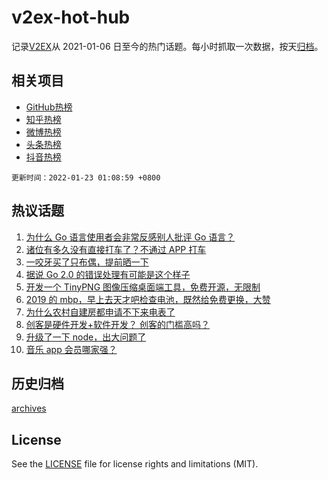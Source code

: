 # v2ex-hot-hub

 记录[V2EX](https://www.v2ex.com/)从 2021-01-06 日至今的热门话题。每小时抓取一次数据，按天[归档](archives)。
 
 ## 相关项目

- [GitHub热榜](https://github.com/snaildev/github-hot-hub)
- [知乎热榜](https://github.com/snaildev/zhihu-hot-hub)
- [微博热榜](https://github.com/snaildev/weibo-hot-hub)
- [头条热榜](https://github.com/snaildev/toutiao-hot-hub)
- [抖音热榜](https://github.com/snaildev/douyin-hot-hub)


 `更新时间：2022-01-23 01:08:59 +0800`

## 热议话题

1. [为什么 Go 语言使用者会非常反感别人批评 Go 语言？](https://www.v2ex.com/t/829884)
1. [诸位有多久没有直接打车了？不通过 APP 打车](https://www.v2ex.com/t/829844)
1. [一咬牙买了只布偶，提前晒一下](https://www.v2ex.com/t/829893)
1. [据说 Go 2.0 的错误处理有可能是这个样子](https://www.v2ex.com/t/829865)
1. [开发一个 TinyPNG 图像压缩桌面端工具，免费开源，无限制](https://www.v2ex.com/t/829856)
1. [2019 的 mbp，早上去天才吧检查电池，既然给免费更换，大赞](https://www.v2ex.com/t/829866)
1. [为什么农村自建房都申请不下来电表了](https://www.v2ex.com/t/829847)
1. [创客是硬件开发+软件开发？ 创客的门槛高吗？](https://www.v2ex.com/t/829892)
1. [升级了一下 node，出大问题了](https://www.v2ex.com/t/829871)
1. [音乐 app 会员哪家强？](https://www.v2ex.com/t/829880)

## 历史归档

[archives](archives)

## License

See the [LICENSE](LICENSE) file for license rights and limitations (MIT).
